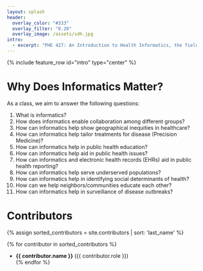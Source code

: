 ```yaml
---
layout: splash
header:
  overlay_color: "#333"
  overlay_filter: "0.20"
  overlay_image: /assets/sdh.jpg
intro:
  - excerpt: "PHE 427: An Introduction to Health Informatics, the field devoted to the optimal use of data, information, and knowledge to advance individual health, health care, public health, and health-related research."
---
```


{% include feature_row id="intro" type="center" %}

# Why Does Informatics Matter?

As a class, we aim to answer the following questions: 

1. What is informatics?
2. How does informatics enable collaboration among different groups?
3. How can informatics help show geographical inequities in healthcare?
4. How can informatics help tailor treatments for disease (Precision Medicine)?
5. How can informatics help in public health education?
6. How can informatics help aid in public health issues?
7. How can informatics and electronic health records (EHRs) aid in public health reporting?
8. How can informatics help serve underserved populations?
9. How can informatics help in identifying social determinants of health?
10. How can we help neighbors/communities educate each other?
11. How can informatics help in surveillance of disease outbreaks?

# Contributors

{% assign sorted_contributors = site.contributors | sort: 'last_name' %}

{% for contributor in sorted_contributors %}
- <b>{{ contributor.name }}</b> ({{ contributor.role }}) <br>
{% endfor %}